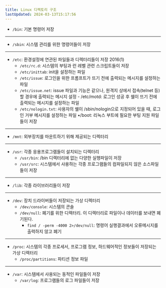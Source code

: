 ```yaml
---
title: Linux 디렉토리 구조
lastUpdated: 2024-03-13T15:17:56
---
```


- `/bin`: 기본 명령어 저장

---

- `/sbin`: 시스템 관리를 위한 명령어들이 저장

---

- `/etc`: 환경설정에 연관된 파일들과 디렉터리들이 저장 2016(1)
  - `/etc/rc.d`: 시스템의 부팅과 런 레벨 관련 스크립트들이 저장
  - `/etc/inittab`: init을 설정하는 파일
  - `/etc/issue`: 로그인을 위한 프롬프트가 뜨기 전에 출력되는 메시지를 설정하는 파일
  - `/etc/issue.net`: issue 파일과 기능은 같으나, 원격지 상에서 접속(telnet 등)할 경우에 출력되는 메시지 설정 - /etc/motd: 로그인 성공 후 쉘이 뜨기 전에 출력되는 메시지를 설정하는 파일
  - `/etc/nologin.txt`: 사용자의 쉘이 /sbin/nologin으로 지정되어 있을 때, 로그인 거부 메시지를 설정하는 파일 •/boot: 리눅스 부트에 필요한 부팅 지원 파일들이 저장

---

- `/mnt`: 외부장치를 마운트하기 위해 제공되는 디렉터리

---

- `/usr`: 각종 응용프로그램들이 설치되는 디렉터리
  - `/usr/bin`: /bin 디렉터리에 없는 다양한 실행파일이 저장
  - `/usr/src`: 시스템에서 사용하는 각종 프로그램들의 컴파일되지 않은 소스파일들이 저장

---

- `/lib`: 각종 라이브러리들이 저장

---

- `/dev`: 장치 드라이버들이 저장되는 가상 디렉터리
  - `/dev/console`: 시스템의 콘솔
  - `/dev/null`: 폐기를 위한 디렉터리. 이 디렉터리로 파일이나 데이터를 보내면 폐기된다.
    - `find / -perm -4000 2>/dev/null`: 명령어 실행결과에서 오류메시지를 출력하지 않고 폐기

---

- `/proc`: 시스템의 각종 프로세서, 프로그램 정보, 하드웨어적인 정보들이 저장되는 가상 디렉터리
  - `/proc/partitions`: 파티션 정보 파일

---

- `/var`: 시스템에서 사용되는 동적인 파일들이 저장
  - `/var/log`: 프로그램들의 로그 파일들이 저장
